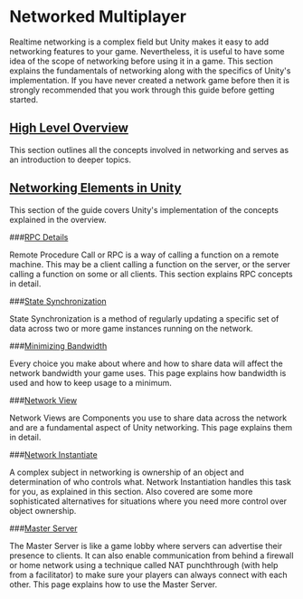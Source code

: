 Networked Multiplayer
=====================


Realtime networking is a complex field but Unity makes it easy to add networking features to your game. Nevertheless, it is useful to have some idea of the scope of networking before using it in a game. This section explains the fundamentals of networking along with the specifics of Unity's implementation.  If you have never created a network game before then it is strongly recommended that you work through this guide before getting started.

[High Level Overview](net-HighLevelOverview)
--------------------------------------------


This section outlines all the concepts involved in networking and serves as an introduction to deeper topics.

[Networking Elements in Unity](net-UnityNetworkElements)
--------------------------------------------------------


This section of the guide covers Unity's implementation of the concepts explained in the overview.

###[RPC Details](net-RPCDetails)

Remote Procedure Call or RPC is a way of calling a function on a remote machine.  This may be a client calling a function on the server, or the server calling a function on some or all clients.  This section explains RPC concepts in detail.


###[State Synchronization](net-StateSynchronization)

State Synchronization is a method of regularly updating a specific set of data across two or more game instances running on the network.


###[Minimizing Bandwidth](net-MinimizingBandwidth)

Every choice you make about where and how to share data will affect the network bandwidth your game uses. This page explains how bandwidth is used and how to keep usage to a minimum.


###[Network View](net-NetworkView)

Network Views are Components you use to share data across the network and are a fundamental aspect of Unity networking.  This page explains them in detail.


###[Network Instantiate](net-NetworkInstantiate)

A complex subject in networking is ownership of an object and determination of who controls what.  Network Instantiation handles this task for you, as explained in this section.  Also covered are some more sophisticated alternatives for situations where you need more control over object ownership.


###[Master Server](net-MasterServer)

The Master Server is like a game lobby where servers can advertise their presence to clients. It can also enable communication from behind a firewall or home network using a technique called NAT punchthrough (with help from a facilitator) to make sure your players can always connect with each other.  This page explains how to use the Master Server.
